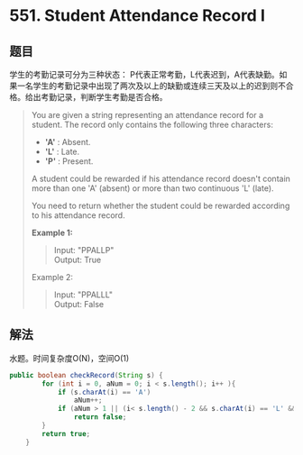 # 551. Student Attendance Record I

## 题目

学生的考勤记录可分为三种状态： P代表正常考勤，L代表迟到，A代表缺勤。如果一名学生的考勤记录中出现了两次及以上的缺勤或连续三天及以上的迟到则不合格。给出考勤记录，判断学生考勤是否合格。

>You are given a string representing an attendance record for a student. The record only contains the following three characters:
>
> - **'A'** : Absent.
> - **'L'** : Late.
> - **'P'** : Present.
>
>A student could be rewarded if his attendance record doesn't contain more than one 'A' (absent) or more than two continuous 'L' (late).
>
>You need to return whether the student could be rewarded according to his attendance record.
>
>**Example 1:**
>
>>Input: "PPALLP"  
>>Output: True
>
>Example 2:
>
>>Input: "PPALLL"  
>>Output: False

## 解法

水题。时间复杂度O(N)，空间O(1)

```java
public boolean checkRecord(String s) {
        for (int i = 0, aNum = 0; i < s.length(); i++ ){
            if (s.charAt(i) == 'A')
                aNum++;
            if (aNum > 1 || (i< s.length() - 2 && s.charAt(i) == 'L' && s.charAt(i+1) == 'L' && s.charAt(i+2) == 'L'))
                return false;
        }
        return true;
    }
```
